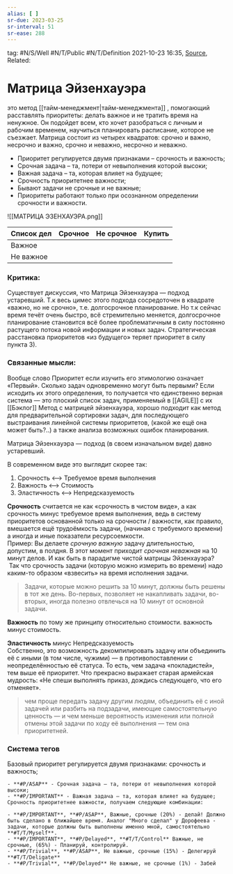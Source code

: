 ```yaml
---
alias: [ ]
sr-due: 2023-03-25
sr-interval: 51
sr-ease: 288
---
```

tag:  #N/S/Well #N/T/Public #N/T/Definition 
2021-10-23 16:35, [Source](https://trends.rbc.ru/trends/education/60a519599a7947430a73ff6b),  
Related:  

# Матрица Эйзенхауэра  
  это метод [[тайм-менеджмент|тайм-менеджмента]] , помогающий расставлять приоритеты: делать важное и не тратить время на ненужное. Он подойдет всем, кто хочет разобраться с личным и рабочим временем, научиться планировать расписание, которое не съезжает. Матрица состоит из четырех квадратов: срочно и важно, несрочно и важно, срочно и неважно, несрочно и неважно.  
  
-   Приоритет регулируется двумя признаками – срочность и важность;
-   Срочная задача – та, потери от невыполнения которой высоки;
-   Важная задача – та, которая влияет на будущее;
-   Срочность приоритетнее важности;
-   Бывают задачи не срочные и не важные;
-   Приоритеты работают только при осознанном определении срочности и важности.

   ![[МАТРИЦА ЭЗЕНХАУЭРА.png]]

| Список дел | Срочное | Не срочное | Купить |
| ---------- | ------- | ---------- | ------ |
| Важное     |         |            |        |
| Не важное  |         |            |        |

### Критика: 
Существует дискуссия, что Матрица Эйзенхауэра — подход устаревший.
Т.к весь цимес этого подхода сосредоточен в квадрате «важно, но не срочно», т.е. долгосрочное планирование. 
Но  т.к сейчас время течёт очень быстро, всё стремительно меняется, долгосрочное планирование становится всё более проблематичным в силу постоянно растущего потока новой информации и новых задач. Стратегическая расстановка приоритетов «из будущего» теряет приоритет в силу пункта 3).

### Связанные мысли:

Вообще слово Приоритет если изучить его этимологию означает «Первый». Сколько задач одновременно могут быть первыми?
Если исходить их этого определения, то получается что единственно верная система — это плоский список задач, применяемый в [[AGILE]] с их [[Бэклог]]
Метод с матрицей эйзенхауэра, хорошо подходит как метод для предварительной сортировки задач, для последующего выстраивания линейной системы приоритетов, (какой же ещё она может быть?..) а также анализа возможных ошибок планирования.

Матрица Эйзенхауэра — подход (в своем изначальном виде) давно устаревший.
 
 В современном виде это выглядит скорее так:  
1) Срочность <—> Требуемое время выполнения  
2) Важность <—> Стоимость  
3) Эластичность <—> Непредсказуемость  

**Cрочность** считается не как «срочность в чистом виде», а как срочность минус требуемое время выполнения, ведь в систему приоритетов основанной только на срочности / важности, как правило, вмешается ещё трудоёмкость задачи, (начиная с требуемого времени) а иногда и иные показатели ресурсоемкости.  
Пример: Вы делаете *срочную важную* задачу длительностью, допустим, в полдня. В этот момент приходит *срочная неважная* на 10 минут делов. И как быть в парадигме чистой матрицы Эйзенхауэра?
 Так что срочность задачи (которую можно измерить во времени) надо каким-то образом «взвесить» на время исполнения задачи. 
 
>Задачи, которые можно решить за 10 минут, должны быть решены в тот же день. Во-первых, позволяет не накапливать задачи, во-вторых, иногда полезно отвлечься на 10 минут от основной задачи.
 
**Важность** по тому же принципу относительно стоимости. важность минус стоимость.

**Эластичность**  минус Непредсказуемость  
Собственно, это возможность декомпилировать задачу или объединить её с иными (в том числе, чужими) — в противопоставлении с неопределённостью её статуса. То есть, чем задача «покладистей», тем выше её приоритет. Что прекрасно выражает старая армейская мудрость: «Не спеши выполнять приказ, дождись следующего, что его отменяет».  

> чем проще передать задачу другим людям, объединить её с иной задачей или разбить на подзадачи, имеющие самостоятельную ценность — и чем меньше вероятность изменения или полной отмены этой задачи по ходу её выполнения — тем она приоритетней.
 
### Система тегов
Базовый приоритет регулируется двумя признаками: срочность и важность;
```
- **#P/ASAP** - Срочная задача – та, потери от невыполнения которой высоки;
- **#P/IMPORTANT** - Важная задача – та, которая влияет на будущее;
Срочность приоритетнее важности, получаем следующие комбинации:

- **#P/IMPORTANT**, **#P/ASAP**, Важные, срочные (20%) - делай! Должно быть сделано в ближайшее время. Аналог "Много сделал" у Дорофеева - задачи, которые должны быть выполнены именно мной, самостоятельно **#T/T/Myself**.
- **#P/IMPORTANT**, **#P/Delayed**, **#T/T/Control** Важные, не срочные, (65%) - Планируй, контролируй.  
- **#P/Trivial**, **#P/ASAP**, Не важные, срочные (15%) - Делегируй **#T/T/Deligate**
- **#P/Trivial**, **#P/Delayed** Не важные, не срочные (1%) - Забей 
```


